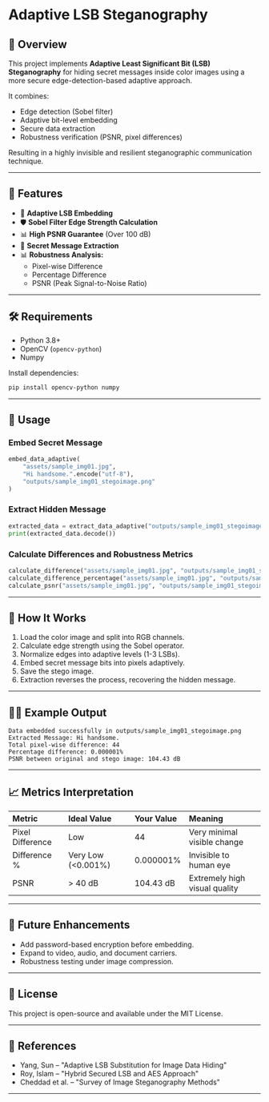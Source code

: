# Adaptive LSB Steganography

## 📝 Overview

This project implements **Adaptive Least Significant Bit (LSB) Steganography** for hiding secret messages inside color images using a more secure edge-detection-based adaptive approach.

It combines:
- Edge detection (Sobel filter)
- Adaptive bit-level embedding
- Secure data extraction
- Robustness verification (PSNR, pixel differences)

Resulting in a highly invisible and resilient steganographic communication technique.

---

## 📅 Features

- 🔐 **Adaptive LSB Embedding**
- 🛡️ **Sobel Filter Edge Strength Calculation**
- 📊 **High PSNR Guarantee** (Over 100 dB)
- 📑 **Secret Message Extraction**
- 📊 **Robustness Analysis:**
  - Pixel-wise Difference
  - Percentage Difference
  - PSNR (Peak Signal-to-Noise Ratio)

---

## 🛠️ Requirements

- Python 3.8+
- OpenCV (`opencv-python`)
- Numpy

Install dependencies:
```bash
pip install opencv-python numpy
```

---

## 🔄 Usage

### Embed Secret Message
```python
embed_data_adaptive(
    "assets/sample_img01.jpg",
    "Hi handsome.".encode("utf-8"),
    "outputs/sample_img01_stegoimage.png"
)
```

### Extract Hidden Message
```python
extracted_data = extract_data_adaptive("outputs/sample_img01_stegoimage.png")
print(extracted_data.decode())
```

### Calculate Differences and Robustness Metrics
```python
calculate_difference("assets/sample_img01.jpg", "outputs/sample_img01_stegoimage.png")
calculate_difference_percentage("assets/sample_img01.jpg", "outputs/sample_img01_stegoimage.png")
calculate_psnr("assets/sample_img01.jpg", "outputs/sample_img01_stegoimage.png")
```

---

## 🔸 How It Works

1. Load the color image and split into RGB channels.
2. Calculate edge strength using the Sobel operator.
3. Normalize edges into adaptive levels (1-3 LSBs).
4. Embed secret message bits into pixels adaptively.
5. Save the stego image.
6. Extraction reverses the process, recovering the hidden message.

---

## 👩‍💻 Example Output

```
Data embedded successfully in outputs/sample_img01_stegoimage.png
Extracted Message: Hi handsome.
Total pixel-wise difference: 44
Percentage difference: 0.000001%
PSNR between original and stego image: 104.43 dB
```

---

## 📈 Metrics Interpretation

| Metric | Ideal Value | Your Value | Meaning |
|:------|:-----------|:----------|:--------|
| Pixel Difference | Low | 44 | Very minimal visible change |
| Difference % | Very Low (<0.001%) | 0.000001% | Invisible to human eye |
| PSNR | > 40 dB | 104.43 dB | Extremely high visual quality |

---

## 🔐 Future Enhancements

- Add password-based encryption before embedding.
- Expand to video, audio, and document carriers.
- Robustness testing under image compression.

---

## 📅 License

This project is open-source and available under the MIT License.

---

## 📄 References

- Yang, Sun – "Adaptive LSB Substitution for Image Data Hiding"
- Roy, Islam – "Hybrid Secured LSB and AES Approach"
- Cheddad et al. – "Survey of Image Steganography Methods"

---
